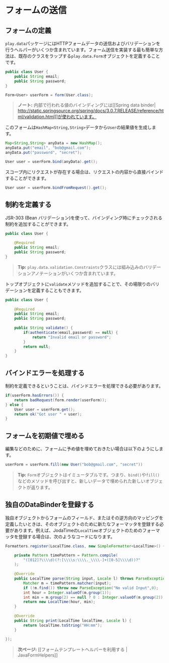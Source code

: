 <!-- translated -->
<!--
# Handling form submission
-->
# フォームの送信

<!--
## Defining a form
-->
## フォームの定義

<!--
The `play.data` package contains several helpers to handle HTTP form data submission and validation. The easiest way to handle a form submission is to define a `play.data.Form` that wraps an existing class:
-->
`play.data`パッケージにはHTTPフォームデータの送信およびバリデーションを行うヘルパーがいくつか含まれています。フォーム送信を実装する最も簡単な方法は、既存のクラスをラップする`play.data.Form`オブジェクトを定義することです。

```java
public class User {
    public String email;
    public String password;
}
```

```java
Form<User> userForm = form(User.class);
```

<!--
> **Note:** The underlying binding is done using [[Spring data binder| http://static.springsource.org/spring/docs/3.0.7.RELEASE/reference/html/validation.html]].

This form can generate a `User` result value from `HashMap<String,String>` data:
-->
> **ノート:** 内部で行われる値のバインディングには[[Spring data binder| http://static.springsource.org/spring/docs/3.0.7.RELEASE/reference/html/validation.html]]が使われています。

このフォームは`HashMap<String,String>`データから`User`の結果値を生成します。

```java
Map<String,String> anyData = new HashMap();
anyData.put("email", "bob@gmail.com");
anyData.put("password", "secret");

User user = userForm.bind(anyData).get();
```

<!--
If you have a request available in the scope, you can bind directly from the request content:
-->
スコープ内にリクエストが存在する場合は、リクエストの内容から直接バインドすることができます。

```java
User user = userForm.bindFromRequest().get();
```

<!--
## Defining constraints
-->
## 制約を定義する

<!--
You can define additional constraints that will be checked during the binding phase using JSR-303 (Bean Validation) annotations:
-->
JSR-303 (Bean バリデーション)を使って、バインディング時にチェックされる制約を追加することができます。

```java
public class User {
    
    @Required
    public String email;
    public String password;
}
```

<!--
> **Tip:** The `play.data.validation.Constraints` class contains several built-in validation annotations.

You can also define an ad-hoc validation by adding a `validate` method to your top object:
-->
> **Tip:** `play.data.validation.Constraints`クラスには組み込みのバリデーションアノテーションがいくつか含まれています。

トップオブジェクトに`validate`メソッドを追加することで、その場限りのバリデーションを定義することもできます。

```java
public class User {
    
    @Required
    public String email;
    public String password;
    
    public String validate() {
        if(authenticate(email,password) == null) {
            return "Invalid email or password";
        }
        return null;
    }
}
```

<!--
## Handling binding failure
-->
## バインドエラーを処理する

<!--
Of course if you can define constraints, then you need to be able to handle the binding errors.
-->
制約を定義できるということは、バインドエラーを処理できる必要があります。

```java
if(userForm.hasErrors()) {
    return badRequest(form.render(userForm));
} else {
    User user = userForm.get();
    return ok("Got user " + user);
}
```

<!--
## Filling a form with initial default values
-->
## フォームを初期値で埋める

<!--
Sometimes you’ll want to fill a form with existing values, typically for editing:
-->
編集などのために、フォームに予め値を埋めておきたい場合は以下のようにします。

```java
userForm = userForm.fill(new User("bob@gmail.com", "secret"))
```

<!--
> **Tip:** `Form` objects are immutable - calls to methods like `bind()` and `fill()` will return a new object filled with the new data.
-->
> **Tip:** `Form`オブジェクトはイミュータブルです。つまり、`bind()`や`fill()`などのメソッドを呼び出すと、新しいデータで埋められた新しいオブジェクトが返ります。

<!--
## Register a custom DataBinder
-->
## 独自のDataBinderを登録する

<!--
In case you want to define a mapping from a custom object to a form field string and vice versa you need to register a new Formatter for this object.
For an object like JodaTime's `LocalTime` it could look like this:
-->
独自オブジェクトからフォームのフィールド、またはその逆方向のマッピングを定義したいときは、そのオブジェクトのために新たなフォーマッタを登録する必要があります。例えば、JodaTimeの`LocalTime`オブジェクトのためのフォーマッタを登録する場合は、次のようなコードになります。

```java
Formatters.register(LocalTime.class, new SimpleFormatter<LocalTime>() {

    private Pattern timePattern = Pattern.compile(
        "([012]?\\\\d)(?:[\\\\s:\\\\._\\\\-]+([0-5]\\\\d))?"
    ); 
    
    @Override
    public LocalTime parse(String input, Locale l) throws ParseException {
        Matcher m = timePattern.matcher(input);
        if (!m.find()) throw new ParseException("No valid Input",0);
        int hour = Integer.valueOf(m.group(1));
        int min = m.group(2) == null ? 0 : Integer.valueOf(m.group(2));
        return new LocalTime(hour, min);
    }
    
    @Override
    public String print(LocalTime localTime, Locale l) {
        return localTime.toString("HH:mm");
    }
  
});
```

<!--
> **Next:** [[Using the form template helpers | JavaFormHelpers]]
-->
> **次ページ:** [[フォームテンプレートヘルパーを利用する | JavaFormHelpers]]
